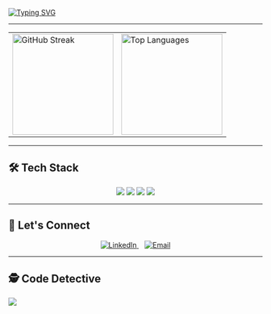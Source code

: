[![Typing SVG](https://readme-typing-svg.demolab.com?font=Fira+Code&weight=700&size=36&duration=3500&pause=100&color=5B2C6F&center=true&vCenter=true&width=1300&lines=Hello+there+%F0%9F%91%8B;I+am+Sneha!;+BSc.+CSIT+Undergrad+Student;Interested+in+Front-end%2C+Game+Dev+%26+Creative+Tech+%F0%9F%8C%B1)](https://github.com/sneha-devkota)

---



<div align="center">
  <table>
    <tr>
      <td>
        <img src="https://streak-stats.demolab.com?user=sneha-devkota&theme=tokyonight&hide_border=false" alt="GitHub Streak" height="200"/>
      </td>
      <td>
        <img src="https://github-readme-stats.vercel.app/api/top-langs/?username=sneha-devkota&layout=compact&theme=tokyonight&card_width=300" alt="Top Languages" height="200"/>
      </td>
    </tr>
  </table>
</div>



---

## 🛠️ Tech Stack  
<p align="center">
  <img src="https://img.shields.io/badge/HTML-E34F26?style=for-the-badge&logo=html5&logoColor=white"/>
  <img src="https://img.shields.io/badge/JavaScript-F7DF1E?style=for-the-badge&logo=javascript&logoColor=black"/>
  <img src="https://img.shields.io/badge/Python-3776AB?style=for-the-badge&logo=python&logoColor=white"/>
  <img src="https://img.shields.io/badge/C++-00599C?style=for-the-badge&logo=c%2B%2B&logoColor=white"/>
</p>

---


## 🤝 Let's Connect

<p align="center">
  <a href="https://www.linkedin.com/in/sneha-devkota/" target="_blank" rel="noopener noreferrer">
    <img src="https://img.shields.io/badge/LinkedIn-blue?style=for-the-badge&logo=linkedin&logoColor=white" alt="LinkedIn" />
  </a>
  &nbsp;&nbsp;
  <a href="mailto:snehadevkota534@gmail.com">
    <img src="https://img.shields.io/badge/Email-D14836?style=for-the-badge&logo=gmail&logoColor=white" alt="Email" />
  </a>
</p>

---

## 🕵️ Code Detective
<img src="https://raw.githubusercontent.com/sneha-devkota/sneha-devkota/output/detective.svg" />
